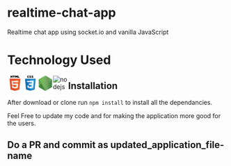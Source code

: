 # realtime-chat-app
Realtime chat app using socket.io and vanilla JavaScript

# Technology Used
<img align="left" alt="html" width=35px src="https://raw.githubusercontent.com/github/explore/80688e429a7d4ef2fca1e82350fe8e3517d3494d/topics/html/html.png"/>
<img align="left" alt="css" width=35px src="https://raw.githubusercontent.com/github/explore/80688e429a7d4ef2fca1e82350fe8e3517d3494d/topics/css/css.png"/>
<img align="left" alt="nodejs" width=35px src="https://raw.githubusercontent.com/github/explore/80688e429a7d4ef2fca1e82350fe8e3517d3494d/topics/nodejs/nodejs.png"/>
<img align="left" alt="nodejs" width=35px src="https://camo.githubusercontent.com/07aa2b658522a1484d90bade21c57204955c2d64a307f5366108e13800ed7f5d/68747470733a2f2f75706c6f61642e77696b696d656469612e6f72672f77696b6970656469612f636f6d6d6f6e732f392f39362f536f636b65742d696f2e737667"/>

## Installation 
After download or clone run `npm install` to install all the dependancies.

Feel Free to update my code and for making the application more good for the users.
## Do a PR and commit as updated_application_file-name